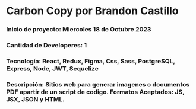 # Carbon Copy por Brandon Castillo

### Inicio de proyecto: Miercoles 18 de Octubre 2023

### Cantidad de Developeres: 1

### Tecnología: React, Redux, Figma, Css, Sass, PostgreSQL, Express, Node, JWT, Sequelize

### Descripción: Sitios web para generar imagenes o documentos PDF apartir de un script de codigo. Formatos Aceptados: JS, JSX, JSON y HTML.
